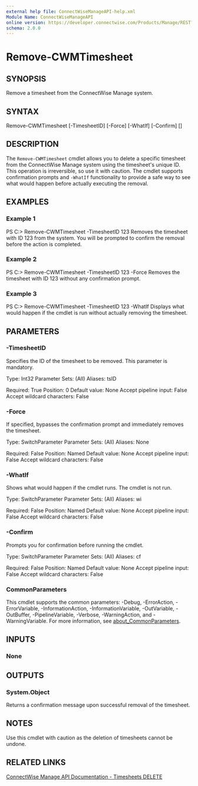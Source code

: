 ```yaml
---
external help file: ConnectWiseManageAPI-help.xml
Module Name: ConnectWiseManageAPI
online version: https://developer.connectwise.com/Products/Manage/REST?a=Time&e=Timesheets&o=DELETE
schema: 2.0.0
---
```


# Remove-CWMTimesheet

## SYNOPSIS
Remove a timesheet from the ConnectWise Manage system.

## SYNTAX

Remove-CWMTimesheet [-TimesheetID] <Int32> [-Force] [-WhatIf] [-Confirm] [<CommonParameters>]

## DESCRIPTION
The `Remove-CWMTimesheet` cmdlet allows you to delete a specific timesheet from the ConnectWise Manage system using the timesheet's unique ID. This operation is irreversible, so use it with caution. The cmdlet supports confirmation prompts and `-WhatIf` functionality to provide a safe way to see what would happen before actually executing the removal.

## EXAMPLES

### Example 1
PS C:\> Remove-CWMTimesheet -TimesheetID 123
Removes the timesheet with ID 123 from the system. You will be prompted to confirm the removal before the action is completed.

### Example 2
PS C:\> Remove-CWMTimesheet -TimesheetID 123 -Force
Removes the timesheet with ID 123 without any confirmation prompt.

### Example 3
PS C:\> Remove-CWMTimesheet -TimesheetID 123 -WhatIf
Displays what would happen if the cmdlet is run without actually removing the timesheet.

## PARAMETERS

### -TimesheetID
Specifies the ID of the timesheet to be removed. This parameter is mandatory.

Type: Int32
Parameter Sets: (All)
Aliases: tsID

Required: True
Position: 0
Default value: None
Accept pipeline input: False
Accept wildcard characters: False

### -Force
If specified, bypasses the confirmation prompt and immediately removes the timesheet.

Type: SwitchParameter
Parameter Sets: (All)
Aliases: None

Required: False
Position: Named
Default value: None
Accept pipeline input: False
Accept wildcard characters: False

### -WhatIf
Shows what would happen if the cmdlet runs. The cmdlet is not run.

Type: SwitchParameter
Parameter Sets: (All)
Aliases: wi

Required: False
Position: Named
Default value: None
Accept pipeline input: False
Accept wildcard characters: False

### -Confirm
Prompts you for confirmation before running the cmdlet.

Type: SwitchParameter
Parameter Sets: (All)
Aliases: cf

Required: False
Position: Named
Default value: None
Accept pipeline input: False
Accept wildcard characters: False

### CommonParameters
This cmdlet supports the common parameters: -Debug, -ErrorAction, -ErrorVariable, -InformationAction, -InformationVariable, -OutVariable, -OutBuffer, -PipelineVariable, -Verbose, -WarningAction, and -WarningVariable. For more information, see [about_CommonParameters](http://go.microsoft.com/fwlink/?LinkID=113216).

## INPUTS

### None

## OUTPUTS

### System.Object
Returns a confirmation message upon successful removal of the timesheet.

## NOTES

Use this cmdlet with caution as the deletion of timesheets cannot be undone.

## RELATED LINKS
[ConnectWise Manage API Documentation - Timesheets DELETE](https://developer.connectwise.com/Products/Manage/REST?a=Time&e=Timesheets&o=DELETE)
